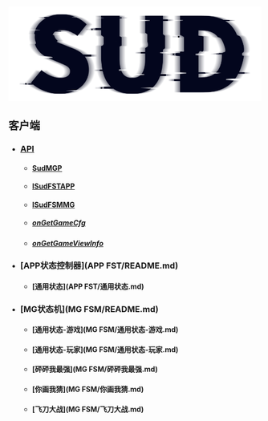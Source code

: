 #

![SUD](../Resource/logo.png)

## 客户端
- ### [API](API/README.md)
    - #### [SudMGP](API/SudMGP.md)
    - #### [ISudFSTAPP](API/ISudFSTAPP/ISudFSTAPP.md)
    - #### [ISudFSMMG](API/ISudFSMMG/README.md)
     - ##### [onGetGameCfg](API/ISudFSMMG/onGetGameCfg.md)
     - ##### [onGetGameViewInfo](API/ISudFSMMG/onGetGameViewInfo.md)
- ### [APP状态控制器](APP FST/README.md)
    - #### [通用状态](APP FST/通用状态.md)
- ### [MG状态机](MG FSM/README.md)
    - #### [通用状态-游戏](MG FSM/通用状态-游戏.md)
    - #### [通用状态-玩家](MG FSM/通用状态-玩家.md)
    - #### [砰砰我最强](MG FSM/砰砰我最强.md)
    - #### [你画我猜](MG FSM/你画我猜.md)
    - #### [飞刀大战](MG FSM/飞刀大战.md)

